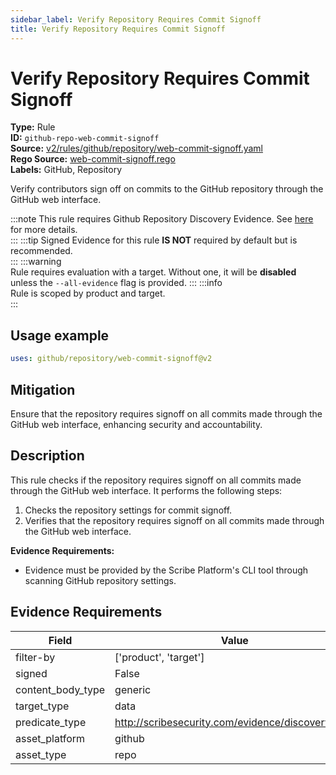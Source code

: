 ```yaml
---
sidebar_label: Verify Repository Requires Commit Signoff
title: Verify Repository Requires Commit Signoff
---  
```

# Verify Repository Requires Commit Signoff  
**Type:** Rule  
**ID:** `github-repo-web-commit-signoff`  
**Source:** [v2/rules/github/repository/web-commit-signoff.yaml](https://github.com/scribe-public/sample-policies/blob/main/v2/rules/github/repository/web-commit-signoff.yaml)  
**Rego Source:** [web-commit-signoff.rego](https://github.com/scribe-public/sample-policies/blob/main/v2/rules/github/repository/web-commit-signoff.rego)  
**Labels:** GitHub, Repository  

Verify contributors sign off on commits to the GitHub repository through the GitHub web interface.

:::note 
This rule requires Github Repository Discovery Evidence. See [here](/docs/platforms/discover#github-discovery) for more details.  
::: 
:::tip 
Signed Evidence for this rule **IS NOT** required by default but is recommended.  
::: 
:::warning  
Rule requires evaluation with a target. Without one, it will be **disabled** unless the `--all-evidence` flag is provided.
::: 
:::info  
Rule is scoped by product and target.  
:::  

## Usage example

```yaml
uses: github/repository/web-commit-signoff@v2
```

## Mitigation  
Ensure that the repository requires signoff on all commits made through the GitHub web interface, enhancing security and accountability.


## Description  
This rule checks if the repository requires signoff on all commits made through the GitHub web interface.
It performs the following steps:

1. Checks the repository settings for commit signoff.
2. Verifies that the repository requires signoff on all commits made through the GitHub web interface.

**Evidence Requirements:**
- Evidence must be provided by the Scribe Platform's CLI tool through scanning GitHub repository settings.

## Evidence Requirements  
| Field | Value |
|-------|-------|
| filter-by | ['product', 'target'] |
| signed | False |
| content_body_type | generic |
| target_type | data |
| predicate_type | http://scribesecurity.com/evidence/discovery/v0.1 |
| asset_platform | github |
| asset_type | repo |

